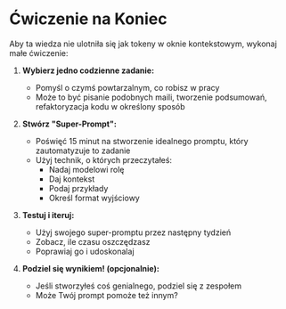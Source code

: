# Ćwiczenie na Koniec

Aby ta wiedza nie ulotniła się jak tokeny w oknie kontekstowym, wykonaj małe ćwiczenie:

1. **Wybierz jedno codzienne zadanie:**

   - Pomyśl o czymś powtarzalnym, co robisz w pracy
   - Może to być pisanie podobnych maili, tworzenie podsumowań, refaktoryzacja kodu w określony sposób

2. **Stwórz "Super-Prompt":**

   - Poświęć 15 minut na stworzenie idealnego promptu, który zautomatyzuje to zadanie
   - Użyj technik, o których przeczytałeś:
     - Nadaj modelowi rolę
     - Daj kontekst
     - Podaj przykłady
     - Określ format wyjściowy

3. **Testuj i iteruj:**

   - Użyj swojego super-promptu przez następny tydzień
   - Zobacz, ile czasu oszczędzasz
   - Poprawiaj go i udoskonalaj

4. **Podziel się wynikiem! (opcjonalnie):**
   - Jeśli stworzyłeś coś genialnego, podziel się z zespołem
   - Może Twój prompt pomoże też innym?
